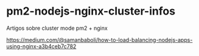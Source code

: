 # pm2-nodejs-nginx-cluster-infos
Artigos sobre cluster mode pm2 + nginx

https://medium.com/@samanbaboli/how-to-load-balancing-nodejs-apps-using-nginx-a3b4ceb7c782
